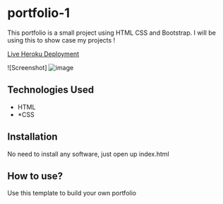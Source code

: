 # portfolio-1
This portfolio is a small project using HTML CSS and Bootstrap. I will be using this to show case my projects !

[Live Heroku Deployment](https://portfolio-umaima.herokuapp.com/)


![Screenshot] ![image](https://user-images.githubusercontent.com/75455200/119380339-72e8ff80-bc75-11eb-90b0-4eb877092ef4.png)

## Technologies Used

* HTML
* *CSS

## Installation
No need to install any software, just open up index.html

## How to use?

Use this template to build your own portfolio





